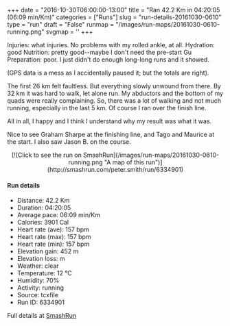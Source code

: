 +++
date = "2016-10-30T06:00:00-13:00"
title = "Ran 42.2 Km in 04:20:05 (06:09 min/Km)"
categories = ["Runs"]
slug = "run-details-20161030-0610"
type = "run"
draft = "False"
runmap = "/images/run-maps/20161030-0610-running.png"
svgmap = '<polyline points="53 61, 55 60, 54 58, 56 53, 42 38, 40 33, 35 32, 34 32, 32 29, 29 26, 27 27, 26 25, 25 25, 25 24, 22 26, 19 26, 11 20, 10 20, 10 21, 14 28, 19 32, 19 34, 17 40, 13 43, 13 45, 10 47, 9 51, 9 55, 2 66, 2 69, 0 69, 0 66, 2 64, 3 68, 6 70, 11 72, 13 68, 16 66, 17 66, 17 66, 14 69, 16 70, 15 73, 17 73, 18 72, 20 72, 21 71, 36 75, 44 75, 49 79, 52 80, 57 79, 61 78, 65 79, 68 77, 67 73, 71 73, 73 72, 76 73, 77 75, 79 76, 81 76, 83 75, 92 78, 96 77, 98 78, 100 78, 98 78, 95 77, 92 78, 88 77, 83 75, 81 76, 79 76, 77 75, 76 73, 73 72, 71 74, 67 73, 68 77, 65 79, 64 79, 61 78, 58 79, 53 80, 50 79, 44 76, 36 75, 23 71, 21 71, 20 72, 19 71, 17 73, 15 73, 14 74, 13 73">'
+++

Injuries: what injuries. No problems with my rolled ankle, at all. 
Hydration: good
Nutrition: pretty good--maybe I don't need the pre-start Gu 
Preparation: poor. I just didn't do enough long-long runs and it showed. 

(GPS data is a mess as I accidentally paused it; but the totals are right). 

The first 26 km felt faultless. But everything slowly unwound from there. By 32 km it was hard to walk, let alone run. My abductors and the bottom of my quads were really complaining. So, there was a lot of walking and not much running, especially in the last 5 km. Of course I ran over the finish line.

All in all, I happy and I think I understand why my result was what it was. 

Nice to see Graham Sharpe at the finishing line, and Tago and Maurice at the start. I also saw Jason B. on the course. 

<!--more-->

<center>
[![Click to see the run on SmashRun](/images/run-maps/20161030-0610-running.png "A map of this run")](http://smashrun.com/peter.smith/run/6334901)
</center>

#### Run details

* Distance: 42.2 Km
* Duration: 04:20:05
* Average pace: 06:09 min/Km
* Calories: 3901 Cal
* Heart rate (ave): 157 bpm
* Heart rate (max): 157 bpm
* Heart rate (min): 157 bpm
* Elevation gain: 452 m
* Elevation loss:  m
* Weather: clear
* Temperature: 12 &deg;C
* Humidity: 70%
* Activity: running
* Source: tcxfile
* Run ID: 6334901

Full details at [SmashRun](http://smashrun.com/peter.smith/run/6334901)
